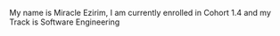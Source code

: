 <p>
My name is Miracle Ezirim, I am currently enrolled in Cohort 1.4 and my Track is Software Engineering
</p>